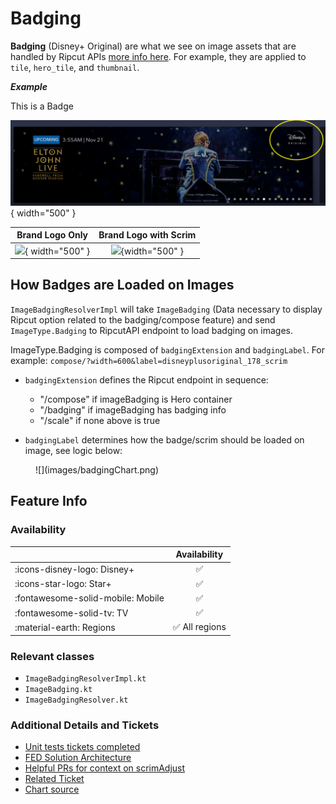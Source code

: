 # Badging

**Badging** (Disney+ Original) are what we see on image assets that are handled by Ripcut APIs [more info here](../../resources/ripcut/ripcut.md). For example, they are applied to `tile`, `hero_tile`, and `thumbnail`.

***Example***

This is a Badge

![](images/badgeExample.png){ width="500" }

| Brand Logo Only                          |            Brand Logo with Scrim             |
| ---------------------------------------- | :------------------------------------------: |
| ![](images/logo_only.png){ width="500" } | ![](images/logo_and_scrim.png){width="500" } |

## How Badges are Loaded on Images

`ImageBadgingResolverImpl` will take `ImageBadging` (Data necessary to display Ripcut option related to the badging/compose feature) and send `ImageType.Badging` to RipcutAPI endpoint to load badging on images.

ImageType.Badging is composed of `badgingExtension` and `badgingLabel`.
For example: `compose/?width=600&label=disneyplusoriginal_178_scrim`

- `badgingExtension` defines the Ripcut endpoint in sequence:
    - "/compose" if imageBadging is Hero container
    - "/badging" if imageBadging has badging info
    - "/scale" if none above is true

- `badgingLabel` determines how the badge/scrim should be loaded on image, see logic below:
  
<figure markdown>
![](images/badgingChart.png)
</figure>

## Feature Info

### Availability

|       | Availability |
| ----------- | :-----------: |
| :icons-disney-logo: Disney+ | :white_check_mark: |
| :icons-star-logo: Star+ | :white_check_mark: |
| :fontawesome-solid-mobile: Mobile | :white_check_mark: |
| :fontawesome-solid-tv: TV | :white_check_mark: |
| :material-earth: Regions | :white_check_mark: All regions |

### Relevant classes

- `ImageBadgingResolverImpl.kt`
- `ImageBadging.kt`
- `ImageBadgingResolver.kt`

### Additional Details and Tickets

- [Unit tests tickets completed](https://jira.disneystreaming.com/browse/ANDROID-3316 )
- [FED Solution Architecture](https://github.bamtech.co/pages/fed-solutions/documentation/content/images.html#asset-badging)
- [Helpful PRs for context on scrimAdjust](https://github.bamtech.co/Android/Dmgz/pull/12744)
- [Related Ticket](https://jira.disneystreaming.com/browse/ANDROID-3695)
- [Chart source](https://lucid.app/lucidspark/6df19c3c-c968-400c-bae8-446084c20fbd/edit?view_items=BYI8aAm2l.KC%2CdWI8stRr~gjV%2CgbZ50xqtRW5J%2C2AG86z-LBzxU%2ChJG8yga0Jzmb%2Cl.Y5nlIcFO0Z%2CaaZ5wd5mKezl%2CuYG81pixbkXI%2CmSI8nlYXWU1G%2C_0G8LYcvXVLV%2Cm2I8GnaaFbiw%2Ca4I8yalQZt-E%2CQ4I8bSqVzqTO%2C9ZI8js7JwCj8%2CLLI8I1baQT3u%2C9~I89~_L8CaT%2C95I8-bcvLTpL%2Co6I8sSG7XD2v%2CM_I8Pk6t1R1t%2C-8I86NOzSTow%2Cy.I8urgTYSVK%2Cy.I8DGmP-j8Q%2Cs.I8L6ga0-qB%2Cy9I8_xvvySmt%2CC~Y5LS70qP0f%2C6aZ5-oVGziI8%2CBYI8ej5BRsnr%2C0KG8ULjMVJ5L%2CI5I89iOlL27r%2C.1I8FEDE5cSI%2C.RI8rhN43yp3%2C28I8Ct15wGjN%2CC_I86Ntn1tz9%2Cy.I8vHXVrnLs&invitationId=inv_c80fd59b-5837-4e42-85e7-660a4c338df5)
